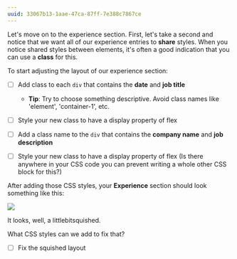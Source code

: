 ```yaml
---
uuid: 33067b13-1aae-47ca-87ff-7e388c7867ce
---
```


Let's move on to the experience section. First, let's take a second and notice
that we want all of our experience entries to **share** styles. When you notice shared
styles between elements, it's often a good indication that you can use a **class** for this.

To start adjusting the layout of our experience section:

- [ ] Add class to each `div` that contains the **date** and **job title**
  - **Tip**: Try to choose something descriptive. Avoid class names like 'element', 'container-1', etc.
- [ ] Style your new class to have a display property of flex

- [ ] Add a class name to the `div` that contains the **company name** and **job description**
- [ ] Style your new class to have a display property of flex (Is there anywhere in your CSS code you can prevent writing a whole other CSS block for this?)


After adding those CSS styles, your **Experience** section should look something like this:

![](https://cl.ly/1h1i140L343N/Image%202017-09-26%20at%209.17.19%20PM.png)

It looks, well, a littlebitsquished.

What CSS styles can we add to fix that?

- [ ] Fix the squished layout
